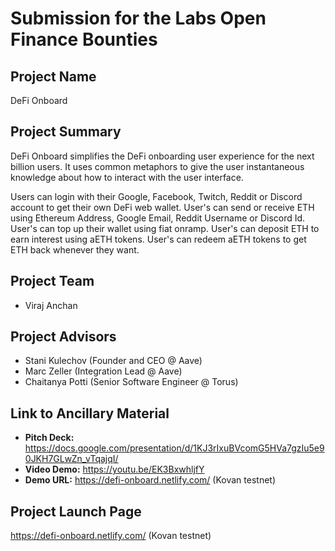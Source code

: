 # Submission for the Labs Open Finance Bounties

## Project Name
DeFi Onboard

## Project Summary
DeFi Onboard simplifies the DeFi onboarding user experience for the next billion users. It uses common metaphors to 
give the user instantaneous knowledge about how to interact with the user interface.

Users can login with their Google, Facebook, Twitch, Reddit or Discord account to get their
own DeFi web wallet. User's can send or receive ETH using Ethereum Address, Google Email, 
Reddit Username or Discord Id. User's can top up their wallet using fiat onramp. User's can
deposit ETH to earn interest using aETH tokens. User's can redeem aETH tokens to get ETH back whenever they want.

## Project Team

* Viraj Anchan

## Project Advisors
* Stani Kulechov (Founder and CEO @ Aave)
* Marc Zeller (Integration Lead @ Aave)
* Chaitanya Potti (Senior Software Engineer @ Torus)

## Link to Ancillary Material

- **Pitch Deck:** https://docs.google.com/presentation/d/1KJ3rIxuBVcomG5HVa7gzIu5e90JKH7GLwZn_vTqajqI/
- **Video Demo:** https://youtu.be/EK3BxwhljfY
- **Demo URL:** https://defi-onboard.netlify.com/ (Kovan testnet)

## Project Launch Page
https://defi-onboard.netlify.com/ (Kovan testnet)